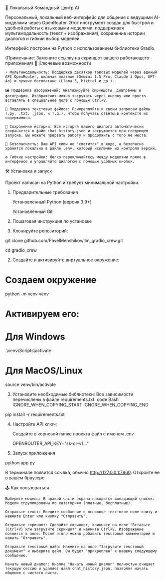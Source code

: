 🚀 Локальный Командный Центр AI

Персональный, локальный веб-интерфейс для общения с ведущими AI-моделями через OpenRouter. Этот инструмент создан для быстрой и удобной работы с языковыми моделями, поддерживая мультимодальность (текст + изображения), сохранение истории диалогов и гибкий выбор моделей.

Интерфейс построен на Python с использованием библиотеки Gradio.

(Примечание: Замените ссылку на скриншот вашего работающего приложения)
🎯 Ключевые возможности

    ⚡️ Мультимодельность: Поддержка десятков топовых моделей через единый API OpenRouter, включая платные (Gemini 1.5 Pro, Claude 3 Opus, GPT-4o) и лучшие бесплатные (Llama 3, Mixtral и др.).

    🖼️ Поддержка изображений: Анализируйте скриншоты, диаграммы и фотографии. Изображения можно загружать через кнопку или просто вставлять в специальное поле с помощью Ctrl+V.

    📄 Поддержка текстовых файлов: Прикрепляйте к своим запросам файлы (.py, .txt, .json, и т.д.), чтобы получать ответы в контексте их содержимого.

    💾 Сохранение истории: Вся история вашего диалога автоматически сохраняется в файл chat_history.json и загружается при следующем запуске. Вы можете прервать работу и продолжить с того же места.

    🔐 Безопасность: Ваш API ключ не "светится" в коде, а безопасно хранится локально в файле .env, который исключен из контроля версий.

    ⚙️ Гибкие настройки: Легко переключайтесь между моделями прямо в интерфейсе и управляйте диалогом с помощью удобных кнопок.

🛠️ Установка и запуск

Проект написан на Python и требует минимальной настройки.
1. Предварительные требования

    Установленный Python (версия 3.9+)

    Установленный Git

2. Пошаговая инструкция по установке

1. Клонируйте репозиторий:


    
git clone github.com/PavelMenshikov/llm_gradio_crew.git

cd gradio_crew

  

2. Создайте и активируйте виртуальное окружение:


    
# Создаем окружение
python -m venv venv

# Активируем его:
# Для Windows
.\venv\Scripts\activate
# Для MacOS/Linux
source venv/bin/activate

  

3. Установите необходимые библиотеки:
Все зависимости перечислены в файле requirements.txt.
code Bash
IGNORE_WHEN_COPYING_START
IGNORE_WHEN_COPYING_END

    
pip install -r requirements.txt

  

4. Настройте API ключ:


    Создайте в корневой папке проекта файл с именем .env


        
    OPENROUTER_API_KEY="sk-or-v1..."
   

      

3. Запуск приложения



    
python app.py

  

В терминале появится ссылка, обычно http://127.0.0.1:7860. Откройте ее в вашем браузере.

🕹️ Как пользоваться

    Выберите модель: В правой части экрана находится выпадающий список. Модели сгруппированы по категориям (платные, бесплатные).

    Отправьте текст: Введите сообщение в основное текстовое поле внизу и нажмите Enter или кнопку "Отправить".

    Отправьте скриншот: Сделайте скриншот, кликните на поле "Вставьте (Ctrl+V) или загрузите скриншот" и нажмите Ctrl+V. Изображение появится в поле. После этого можно добавить текстовый комментарий и нажать "Отправить".

    Отправьте текстовый файл: Нажмите на поле "Загрузите текстовый документ" и выберите файл. Он будет "прикреплен" к вашему следующему сообщению.

    Начать новый диалог: Кнопка "Начать новый диалог" полностью очищает текущую сессию и удаляет файл chat_history.json, позволяя начать общение с чистого листа.